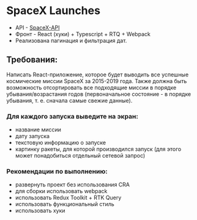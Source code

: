 # SpaceX Launches

* API - [SpaceX-API](https://github.com/r-spacex/SpaceX-API)
* Фронт - React (хуки) + Typescript + RTQ + Webpack
* Реализована пагинация и фильтрация дат.

## Требования: 
Написать React-приложение, которое будет выводить все успешные космические миссии SpaceX за 2015-2019 года. Также должна быть возможность отсортировать все подходящие миссии в порядке убывания/возрастания годов (первоначальное состояние - в порядке убывания, т. е. сначала самые свежие данные).

### Для каждого запуска выведите на экран:
- название миссии
- дату запуска
- текстовую информацию о запуске
- картинку ракеты, для которой производился запуск (для этого может понадобиться отдельный сетевой запрос)

### Рекомендации по выполнению:
- развернуть проект без использования CRA
- для сборки использовать webpack
- использовать Redux Toolkit + RTK Query
- использовать функциональный стиль
- использовать хуки
